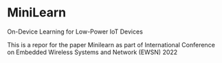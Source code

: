 # MiniLearn
On-Device Learning for Low-Power IoT Devices

This is a repor for the paper Minilearn as part of International Conference on Embedded Wireless Systems and Network (EWSN) 2022


